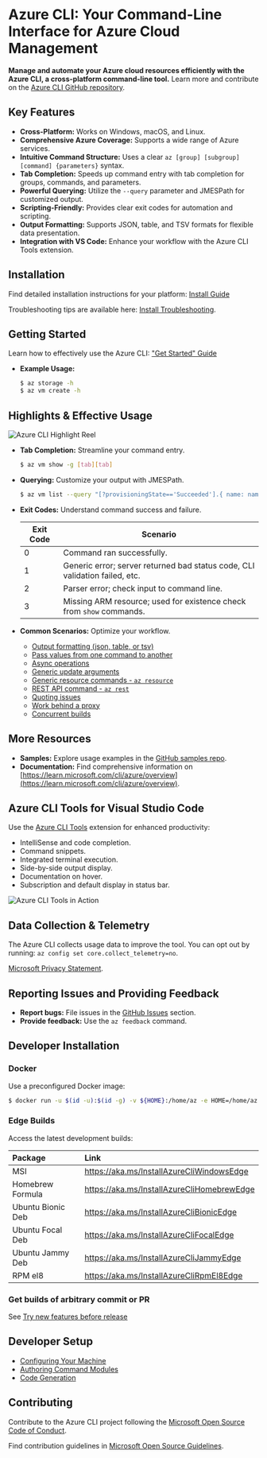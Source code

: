 # Azure CLI: Your Command-Line Interface for Azure Cloud Management

**Manage and automate your Azure cloud resources efficiently with the Azure CLI, a cross-platform command-line tool.**  Learn more and contribute on the [Azure CLI GitHub repository](https://github.com/Azure/azure-cli).

## Key Features

*   **Cross-Platform:** Works on Windows, macOS, and Linux.
*   **Comprehensive Azure Coverage:** Supports a wide range of Azure services.
*   **Intuitive Command Structure:** Uses a clear `az [group] [subgroup] [command] {parameters}` syntax.
*   **Tab Completion:**  Speeds up command entry with tab completion for groups, commands, and parameters.
*   **Powerful Querying:** Utilize the `--query` parameter and JMESPath for customized output.
*   **Scripting-Friendly:** Provides clear exit codes for automation and scripting.
*   **Output Formatting:**  Supports JSON, table, and TSV formats for flexible data presentation.
*   **Integration with VS Code:** Enhance your workflow with the Azure CLI Tools extension.

## Installation

Find detailed installation instructions for your platform:  [Install Guide](https://learn.microsoft.com/cli/azure/install-azure-cli)

Troubleshooting tips are available here: [Install Troubleshooting](https://github.com/Azure/azure-cli/blob/dev/doc/install_troubleshooting.md).

## Getting Started

Learn how to effectively use the Azure CLI:  ["Get Started" Guide](https://learn.microsoft.com/cli/azure/get-started-with-az-cli2)

*   **Example Usage:**
    ```bash
    $ az storage -h
    $ az vm create -h
    ```

## Highlights & Effective Usage

![Azure CLI Highlight Reel](doc/assets/AzBlogAnimation4.gif)

*   **Tab Completion:** Streamline your command entry.

    ```bash
    $ az vm show -g [tab][tab]
    ```

*   **Querying:** Customize your output with JMESPath.

    ```bash
    $ az vm list --query "[?provisioningState=='Succeeded'].{ name: name, os: storageProfile.osDisk.osType }"
    ```

*   **Exit Codes:** Understand command success and failure.

    | Exit Code | Scenario                                                                  |
    | --------- | ------------------------------------------------------------------------- |
    | 0         | Command ran successfully.                                                |
    | 1         | Generic error; server returned bad status code, CLI validation failed, etc. |
    | 2         | Parser error; check input to command line.                                  |
    | 3         | Missing ARM resource; used for existence check from `show` commands.        |

*   **Common Scenarios:** Optimize your workflow.
    *   [Output formatting (json, table, or tsv)](https://learn.microsoft.com/en-us/cli/azure/use-cli-effectively#output-formatting-json-table-or-tsv)
    *   [Pass values from one command to another](https://learn.microsoft.com/en-us/cli/azure/use-cli-effectively#pass-values-from-one-command-to-another)
    *   [Async operations](https://learn.microsoft.com/en-us/cli/azure/use-cli-effectively#async-operations)
    *   [Generic update arguments](https://learn.microsoft.com/en-us/cli/azure/use-cli-effectively#generic-update-arguments)
    *   [Generic resource commands - `az resource`](https://learn.microsoft.com/en-us/cli/azure/use-cli-effectively#generic-resource-commands---az-resource)
    *   [REST API command - `az rest`](https://learn.microsoft.com/en-us/cli/azure/use-cli-effectively#rest-api-command---az-rest)
    *   [Quoting issues](https://learn.microsoft.com/en-us/cli/azure/use-cli-effectively#quoting-issues)
    *   [Work behind a proxy](https://learn.microsoft.com/en-us/cli/azure/use-cli-effectively#work-behind-a-proxy)
    *   [Concurrent builds](https://learn.microsoft.com/en-us/cli/azure/use-cli-effectively#concurrent-builds)

## More Resources

*   **Samples:**  Explore usage examples in the [GitHub samples repo](http://github.com/Azure/azure-cli-samples).
*   **Documentation:**  Find comprehensive information on [https://learn.microsoft.com/cli/azure/overview](https://learn.microsoft.com/cli/azure/overview).

## Azure CLI Tools for Visual Studio Code

Use the [Azure CLI Tools](https://marketplace.visualstudio.com/items?itemName=ms-vscode.azurecli) extension for enhanced productivity:

*   IntelliSense and code completion.
*   Command snippets.
*   Integrated terminal execution.
*   Side-by-side output display.
*   Documentation on hover.
*   Subscription and default display in status bar.

![Azure CLI Tools in Action](https://github.com/microsoft/vscode-azurecli/blob/main/images/in_action.gif?raw=true)

## Data Collection & Telemetry

The Azure CLI collects usage data to improve the tool.  You can opt out by running: `az config set core.collect_telemetry=no`.

[Microsoft Privacy Statement](https://go.microsoft.com/fwlink/?LinkID=824704).

## Reporting Issues and Providing Feedback

*   **Report bugs:** File issues in the [GitHub Issues](https://github.com/Azure/azure-cli/issues) section.
*   **Provide feedback:** Use the `az feedback` command.

## Developer Installation

### Docker

Use a preconfigured Docker image:

```bash
$ docker run -u $(id -u):$(id -g) -v ${HOME}:/home/az -e HOME=/home/az --rm -it mcr.microsoft.com/azure-cli:<version>
```

### Edge Builds

Access the latest development builds:

| Package             | Link                                       |
| :------------------ | :------------------------------------------- |
| MSI                 | https://aka.ms/InstallAzureCliWindowsEdge  |
| Homebrew Formula    | https://aka.ms/InstallAzureCliHomebrewEdge |
| Ubuntu Bionic Deb   | https://aka.ms/InstallAzureCliBionicEdge   |
| Ubuntu Focal Deb    | https://aka.ms/InstallAzureCliFocalEdge    |
| Ubuntu Jammy Deb    | https://aka.ms/InstallAzureCliJammyEdge    |
| RPM el8             | https://aka.ms/InstallAzureCliRpmEl8Edge   |

### Get builds of arbitrary commit or PR

See [Try new features before release](doc/try_new_features_before_release.md)

## Developer Setup

*   [Configuring Your Machine](https://github.com/Azure/azure-cli/blob/dev/doc/configuring_your_machine.md)
*   [Authoring Command Modules](https://github.com/Azure/azure-cli/tree/dev/doc/authoring_command_modules)
*   [Code Generation](https://github.com/Azure/aaz-dev-tools)

## Contributing

Contribute to the Azure CLI project following the [Microsoft Open Source Code of Conduct](https://opensource.microsoft.com/codeofconduct/).

Find contribution guidelines in [Microsoft Open Source Guidelines](https://opensource.microsoft.com/collaborate).